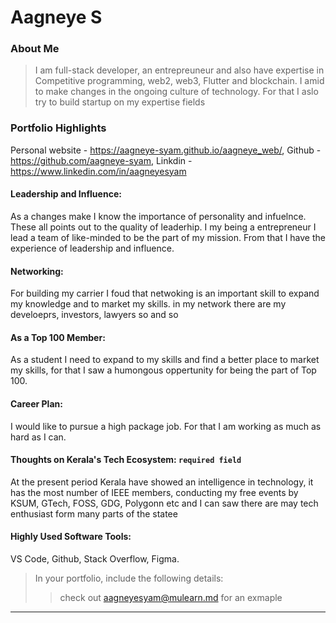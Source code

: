 
# Aagneye S

### About Me

> I am full-stack developer, an entrepreuneur and also have expertise in Competitive programming, web2, web3, Flutter and blockchain. I amid to make changes in the ongoing culture of technology. For that I aslo try to build startup on my expertise fields


### Portfolio Highlights
 Personal website - https://aagneye-syam.github.io/aagneye_web/,
 Github - https://github.com/aagneye-syam,
 Linkdin - https://www.linkedin.com/in/aagneyesyam

#### Leadership and Influence: 

As a changes make I know the importance of personality and infuelnce. These all points out to the quality of leaderhip. I my being a entrepreneur I lead a team of like-minded to be the part of my mission. From that I have the experience of leadership and influence.

#### Networking: 

For building my carrier I foud that netwoking is an important skill to expand my knowledge and to market my skills. in my network there are my develoeprs, investors, lawyers so and so

#### As a Top 100 Member: 

As a student I need to expand to my skills and find a better place to market my skills, for that I saw a humongous oppertunity for being the part of Top 100.

#### Career Plan: 

I would like to pursue a high package job. For that I am working as much as hard as I can.

#### Thoughts on Kerala's Tech Ecosystem: `required field`

At the present period Kerala have showed an intelligence in technology, it has the most number of IEEE members, conducting my free events by KSUM, GTech, FOSS, GDG, Polygonn etc and I can saw there are may tech enthusiast form many parts of the statee


#### Highly Used Software Tools:

VS Code, Github, Stack Overflow, Figma.


> In your portfolio, include the following details:
>> check out [aagneyesyam@mulearn.md](./profile/aagneyesyam@mulearn.md) for an exmaple

---


